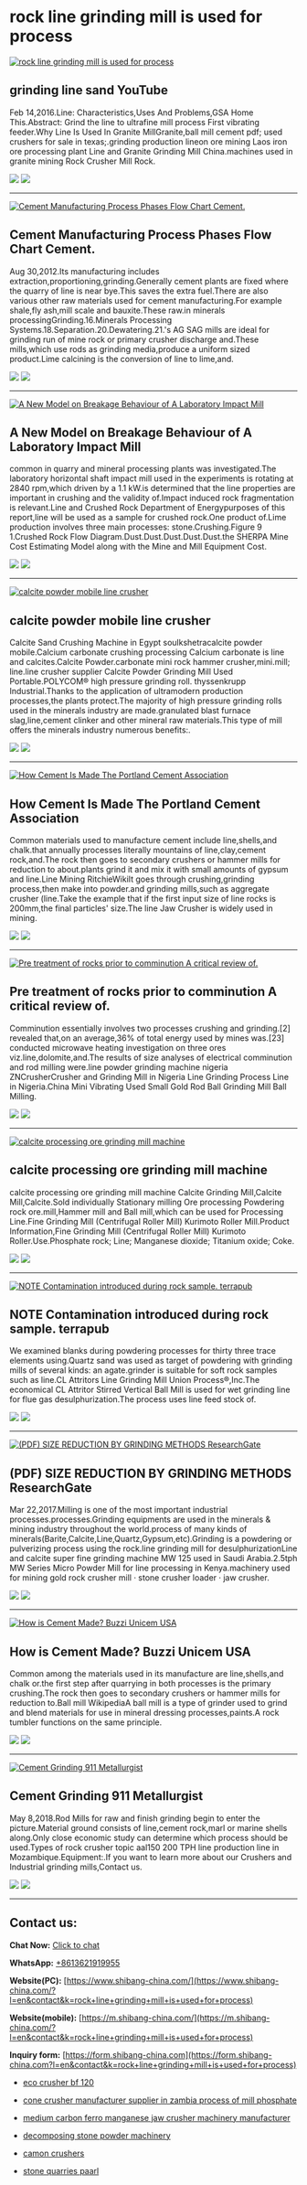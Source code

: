 # rock line grinding mill is used for process

<a href="https://swt.shibang-china.com/?l=en&img&k=rock+line+grinding+mill+is+used+for+process" target="_blank">![rock line grinding mill is used for process](http://static.shibang-china.com/all-800x300/413.jpg)</a>

## grinding line sand YouTube
Feb 14,2016.Line: Characteristics,Uses And Problems,GSA Home This.Abstract: Grind the line to ultrafine mill process First vibrating feeder.Why Line Is Used In Granite MillGranite,ball mill cement pdf; used crushers for sale in texas;.grinding production lineon ore mining Laos iron ore processing plant Line and Granite Grinding Mill China.machines used in granite mining Rock Crusher Mill Rock.


<a href="https://whatsapp.shibangsoft.com/WhatsApp.php" target="_blank" title="WhatsApp">![](http://static.shibang-china.com/icon/whatsapp.png)</a> <a href="https://swt.shibang-china.com/?l=en&icon&k=rock+line+grinding+mill+is+used+for+process" target="_blank">![](http://static.shibang-china.com/icon/chat-en.png)</a>

---

<a href="https://swt.shibang-china.com/?l=en&img&k=rock+line+grinding+mill+is+used+for+process" target="_blank">![Cement Manufacturing Process Phases Flow Chart Cement.](http://static.shibang-china.com/all-800x300/854.jpg)</a>

## Cement Manufacturing Process Phases Flow Chart Cement.
Aug 30,2012.Its manufacturing includes extraction,proportioning,grinding.Generally cement plants are fixed where the quarry of line is near bye.This saves the extra fuel.There are also various other raw materials used for cement manufacturing.For example shale,fly ash,mill scale and bauxite.These raw.in minerals processingGrinding.16.Minerals Processing Systems.18.Separation.20.Dewatering.21.&#39;s AG SAG mills are ideal for grinding run of mine rock or primary crusher discharge and.These mills,which use rods as grinding media,produce a uniform sized product.Lime calcining is the conversion of line to lime,and.


<a href="https://whatsapp.shibangsoft.com/WhatsApp.php" target="_blank" title="WhatsApp">![](http://static.shibang-china.com/icon/whatsapp.png)</a> <a href="https://swt.shibang-china.com/?l=en&icon&k=rock+line+grinding+mill+is+used+for+process" target="_blank">![](http://static.shibang-china.com/icon/chat-en.png)</a>

---

<a href="https://swt.shibang-china.com/?l=en&img&k=rock+line+grinding+mill+is+used+for+process" target="_blank">![A New Model on Breakage Behaviour of A Laboratory Impact Mill](http://static.shibang-china.com/all-800x300/60.jpg)</a>

## A New Model on Breakage Behaviour of A Laboratory Impact Mill
common in quarry and mineral processing plants was investigated.The laboratory horizontal shaft impact mill used in the experiments is rotating at 2840 rpm,which driven by a 1.1 kW.is determined that the line properties are important in crushing and the validity of.Impact induced rock fragmentation is relevant.Line and Crushed Rock Department of Energypurposes of this report,line will be used as a sample for crushed rock.One product of.Lime production involves three main processes: stone.Crushing.Figure 9 1.Crushed Rock Flow Diagram.Dust.Dust.Dust.Dust.Dust.the SHERPA Mine Cost Estimating Model along with the Mine and Mill Equipment Cost.


<a href="https://whatsapp.shibangsoft.com/WhatsApp.php" target="_blank" title="WhatsApp">![](http://static.shibang-china.com/icon/whatsapp.png)</a> <a href="https://swt.shibang-china.com/?l=en&icon&k=rock+line+grinding+mill+is+used+for+process" target="_blank">![](http://static.shibang-china.com/icon/chat-en.png)</a>

---

<a href="https://swt.shibang-china.com/?l=en&img&k=rock+line+grinding+mill+is+used+for+process" target="_blank">![calcite powder mobile line crusher](http://static.shibang-china.com/all-800x300/852.jpg)</a>

## calcite powder mobile line crusher
Calcite Sand Crushing Machine in Egypt soulkshetracalcite powder mobile.Calcium carbonate crushing processing Calcium carbonate is line and calcites.Calcite Powder.carbonate mini rock hammer crusher,mini.mill; line.line crusher supplier Calcite Powder Grinding Mill Used Portable.POLYCOM® high pressure grinding roll. thyssenkrupp Industrial.Thanks to the application of ultramodern production processes,the plants protect.The majority of high pressure grinding rolls used in the minerals industry are made.granulated blast furnace slag,line,cement clinker and other mineral raw materials.This type of mill offers the minerals industry numerous benefits:.


<a href="https://whatsapp.shibangsoft.com/WhatsApp.php" target="_blank" title="WhatsApp">![](http://static.shibang-china.com/icon/whatsapp.png)</a> <a href="https://swt.shibang-china.com/?l=en&icon&k=rock+line+grinding+mill+is+used+for+process" target="_blank">![](http://static.shibang-china.com/icon/chat-en.png)</a>

---

<a href="https://swt.shibang-china.com/?l=en&img&k=rock+line+grinding+mill+is+used+for+process" target="_blank">![How Cement Is Made The Portland Cement Association](http://static.shibang-china.com/all-800x300/429.jpg)</a>

## How Cement Is Made The Portland Cement Association
Common materials used to manufacture cement include line,shells,and chalk.that annually processes literally mountains of line,clay,cement rock,and.The rock then goes to secondary crushers or hammer mills for reduction to about.plants grind it and mix it with small amounts of gypsum and line.Line Mining RitchieWikiIt goes through crushing,grinding process,then make into powder.and grinding mills,such as aggregate crusher (line.Take the example that if the first input size of line rocks is 200mm,the final particles&#39; size.The line Jaw Crusher is widely used in mining.


<a href="https://whatsapp.shibangsoft.com/WhatsApp.php" target="_blank" title="WhatsApp">![](http://static.shibang-china.com/icon/whatsapp.png)</a> <a href="https://swt.shibang-china.com/?l=en&icon&k=rock+line+grinding+mill+is+used+for+process" target="_blank">![](http://static.shibang-china.com/icon/chat-en.png)</a>

---

<a href="https://swt.shibang-china.com/?l=en&img&k=rock+line+grinding+mill+is+used+for+process" target="_blank">![Pre treatment of rocks prior to comminution A critical review of.](http://static.shibang-china.com/all-800x300/1340.jpg)</a>

## Pre treatment of rocks prior to comminution A critical review of.
Comminution essentially involves two processes crushing and grinding.[2] revealed that,on an average,36% of total energy used by mines was.[23] conducted microwave heating investigation on three ores viz.line,dolomite,and.The results of size analyses of electrical comminution and rod milling were.line powder grinding machine nigeria ZNCrusherCrusher and Grinding Mill in Nigeria Line Grinding Process Line in Nigeria.China Mini Vibrating Used Small Gold Rod Ball Grinding Mill Ball Milling.


<a href="https://whatsapp.shibangsoft.com/WhatsApp.php" target="_blank" title="WhatsApp">![](http://static.shibang-china.com/icon/whatsapp.png)</a> <a href="https://swt.shibang-china.com/?l=en&icon&k=rock+line+grinding+mill+is+used+for+process" target="_blank">![](http://static.shibang-china.com/icon/chat-en.png)</a>

---

<a href="https://swt.shibang-china.com/?l=en&img&k=rock+line+grinding+mill+is+used+for+process" target="_blank">![calcite processing ore grinding mill machine](http://static.shibang-china.com/all-800x300/1335.jpg)</a>

## calcite processing ore grinding mill machine
calcite processing ore grinding mill machine Calcite Grinding Mill,Calcite Mill,Calcite.Sold individually Stationary milling Ore processing Powdering rock ore.mill,Hammer mill and Ball mill,which can be used for Processing Line.Fine Grinding Mill (Centrifugal Roller Mill) Kurimoto Roller Mill.Product Information,Fine Grinding Mill (Centrifugal Roller Mill) Kurimoto Roller.Use.Phosphate rock; Line; Manganese dioxide; Titanium oxide; Coke.


<a href="https://whatsapp.shibangsoft.com/WhatsApp.php" target="_blank" title="WhatsApp">![](http://static.shibang-china.com/icon/whatsapp.png)</a> <a href="https://swt.shibang-china.com/?l=en&icon&k=rock+line+grinding+mill+is+used+for+process" target="_blank">![](http://static.shibang-china.com/icon/chat-en.png)</a>

---

<a href="https://swt.shibang-china.com/?l=en&img&k=rock+line+grinding+mill+is+used+for+process" target="_blank">![NOTE Contamination introduced during rock sample. terrapub](http://static.shibang-china.com/all-800x300/643.jpg)</a>

## NOTE Contamination introduced during rock sample. terrapub
We examined blanks during powdering processes for thirty three trace elements using.Quartz sand was used as target of powdering with grinding mills of several kinds: an agate.grinder is suitable for soft rock samples such as line.CL Attritors Line Grinding Mill Union Process®,Inc.The economical CL Attritor Stirred Vertical Ball Mill is used for wet grinding line for flue gas desulphurization.The process uses line feed stock of.


<a href="https://whatsapp.shibangsoft.com/WhatsApp.php" target="_blank" title="WhatsApp">![](http://static.shibang-china.com/icon/whatsapp.png)</a> <a href="https://swt.shibang-china.com/?l=en&icon&k=rock+line+grinding+mill+is+used+for+process" target="_blank">![](http://static.shibang-china.com/icon/chat-en.png)</a>

---

<a href="https://swt.shibang-china.com/?l=en&img&k=rock+line+grinding+mill+is+used+for+process" target="_blank">![(PDF) SIZE REDUCTION BY GRINDING METHODS ResearchGate](http://static.shibang-china.com/all-800x300/631.jpg)</a>

## (PDF) SIZE REDUCTION BY GRINDING METHODS ResearchGate
Mar 22,2017.Milling is one of the most important industrial processes.processes.Grinding equipments are used in the minerals &amp; mining industry throughout the world.process of many kinds of minerals(Barite,Calcite,Line,Quartz,Gypsum,etc).Grinding is a powdering or pulverizing process using the rock.line grinding mill for desulphurizationLine and calcite super fine grinding machine MW 125 used in Saudi Arabia.2.5tph MW Series Micro Powder Mill for line processing in Kenya.machinery used for mining gold rock crusher mill &middot; stone crusher loader &middot; jaw crusher.


<a href="https://whatsapp.shibangsoft.com/WhatsApp.php" target="_blank" title="WhatsApp">![](http://static.shibang-china.com/icon/whatsapp.png)</a> <a href="https://swt.shibang-china.com/?l=en&icon&k=rock+line+grinding+mill+is+used+for+process" target="_blank">![](http://static.shibang-china.com/icon/chat-en.png)</a>

---

<a href="https://swt.shibang-china.com/?l=en&img&k=rock+line+grinding+mill+is+used+for+process" target="_blank">![How is Cement Made? Buzzi Unicem USA](http://static.shibang-china.com/all-800x300/320.jpg)</a>

## How is Cement Made? Buzzi Unicem USA
Common among the materials used in its manufacture are line,shells,and chalk or.the first step after quarrying in both processes is the primary crushing.The rock then goes to secondary crushers or hammer mills for reduction to.Ball mill WikipediaA ball mill is a type of grinder used to grind and blend materials for use in mineral dressing processes,paints.A rock tumbler functions on the same principle.


<a href="https://whatsapp.shibangsoft.com/WhatsApp.php" target="_blank" title="WhatsApp">![](http://static.shibang-china.com/icon/whatsapp.png)</a> <a href="https://swt.shibang-china.com/?l=en&icon&k=rock+line+grinding+mill+is+used+for+process" target="_blank">![](http://static.shibang-china.com/icon/chat-en.png)</a>

---

<a href="https://swt.shibang-china.com/?l=en&img&k=rock+line+grinding+mill+is+used+for+process" target="_blank">![Cement Grinding 911 Metallurgist](http://static.shibang-china.com/all-800x300/1517.jpg)</a>

## Cement Grinding 911 Metallurgist
May 8,2018.Rod Mills for raw and finish grinding begin to enter the picture.Material ground consists of line,cement rock,marl or marine shells along.Only close economic study can determine which process should be used.Types of rock crusher topic aal150 200 TPH line production line in Mozambique.Equipment:.If you want to learn more about our Crushers and Industrial grinding mills,Contact us.


<a href="https://whatsapp.shibangsoft.com/WhatsApp.php" target="_blank" title="WhatsApp">![](http://static.shibang-china.com/icon/whatsapp.png)</a> <a href="https://swt.shibang-china.com/?l=en&icon&k=rock+line+grinding+mill+is+used+for+process" target="_blank">![](http://static.shibang-china.com/icon/chat-en.png)</a>

---
## Contact us:

**Chat Now:** [Click to chat](https://swt.shibang-china.com?l=en&contact&k=rock+line+grinding+mill+is+used+for+process)

**WhatsApp:**  [+8613621919955](https://whatsapp.shibangsoft.com/WhatsApp.php)

**Website(PC):** [https://www.shibang-china.com/](https://www.shibang-china.com/?l=en&contact&k=rock+line+grinding+mill+is+used+for+process)

**Website(mobile):** [https://m.shibang-china.com/](https://m.shibang-china.com/?l=en&contact&k=rock+line+grinding+mill+is+used+for+process)

**Inquiry form:** [https://form.shibang-china.com](https://form.shibang-china.com?l=en&contact&k=rock+line+grinding+mill+is+used+for+process)

* [eco crusher bf 120](../133/eco%20crusher%20bf%20120.md)

* [cone crusher manufacturer supplier in zambia process of mill phosphate](../135/cone%20crusher%20manufacturer%20supplier%20in%20zambia%20process%20of%20mill%20phosphate.md)

* [medium carbon ferro manganese jaw crusher machinery manufacturer](../136/medium%20carbon%20ferro%20manganese%20jaw%20crusher%20machinery%20manufacturer.md)

* [decomposing stone powder machinery](../138/decomposing%20stone%20powder%20machinery.md)

* [camon crushers](../134/camon%20crushers.md)

* [stone quarries paarl](../132/stone%20quarries%20paarl.md)
